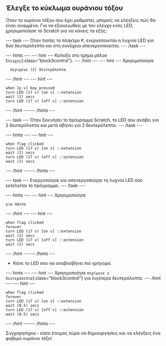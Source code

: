## Έλεγξε το κύκλωμα ουράνιου τόξου

Όταν το ουράνιο τόξου σου έχει ρυθμιστεί, μπορείς να ελέγξεις πώς θα είναι αναμμένο. Για να εξοικειωθείς με τον ελέγχο ενός LED, χρησιμοποίησε το Scratch για να κάνεις τα εξής:

--- task --- Όταν πατάς το πλήκτρο <kbd>P</kbd>, ενεργοποιείται η λυχνία LED για δύο δευτερόλεπτα και στη συνέχεια απενεργοποιείται. --- /task ---

--- hints ---
 --- hint --- Κοίταξε στο τμήμα μπλοκ `Έλεγχος`{:class="block3control"}.
--- /hint ---
 --- hint --- Χρησιμοποίησε

```blocks3
  περιμένε (2) δευτερόλεπτα
```

--- /hint --- --- hint ---

```blocks3
when [p v] key pressed
turn LED (17 v) [on v] ::extension
wait (2) secs
turn LED (17 v) [off v] ::extension
```

--- /hint ------ /hints ---

--- task --- Όταν ξεκινήσει το πρόγραμμα Scratch, το LED σου ανάβει για 2 δευτερόλεπτα και μετά σβήνει για 2 δευτερόλεπτα. --- /task ---

--- hints ---
 --- hint ---

```blocks3
when flag clicked
turn LED (17 v) [on v] ::extension
wait (2) secs
turn LED (17 v) [off v] ::extension
wait (2) secs
```

--- /hint ------ /hints ---

--- task --- Ενεργοποίησε και απενεργοποίησε τη λυχνία LED όσο εκτελείται το πρόγραμμα. --- /task ---

--- hints ---
 --- hint --- Χρησιμοποίησε

```blocks3
για πάντα
```

--- /hint --- --- hint ---

```blocks3
when flag clicked
forever
turn LED (17 v) [on v] ::extension
wait (2) secs
turn LED (17 v) [off v] ::extension
wait (2) secs
```

--- /hint ------ /hints ---

+ Κάνε το LED σου να αναβοσβήνει πιο γρήγορα.

--- hints ---
 --- hint --- Χρησιμοποίησε `περίμενε x δευτερόλεπτα`{:class="block3control"} για λιγότερα δευτερόλεπτα.
--- /hint ---
 --- hint ---

```blocks3
when flag clicked
forever
turn LED (17 v) [on v] ::extension
wait (0.5) secs
turn LED (17 v) [off v] ::extension
wait (0.5) secs
```

--- /hint ------ /hints ---

Συγχαρητηρια - είσαι έτοιμος τώρα να δημιουργήσεις και να ελέγξεις ένα φοβερό ουράνιο τόξο!